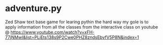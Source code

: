 # adventure.py
Zed Shaw text base game for learing pythin the hard way
my gole is to apply information from all the classes from the interactive class on youtube @
https://www.youtube.com/watch?v=xFH-77jNMwI&list=PLiEts138s9P2Cwe0PHZ8zndsEbvfV5P8N&index=1
